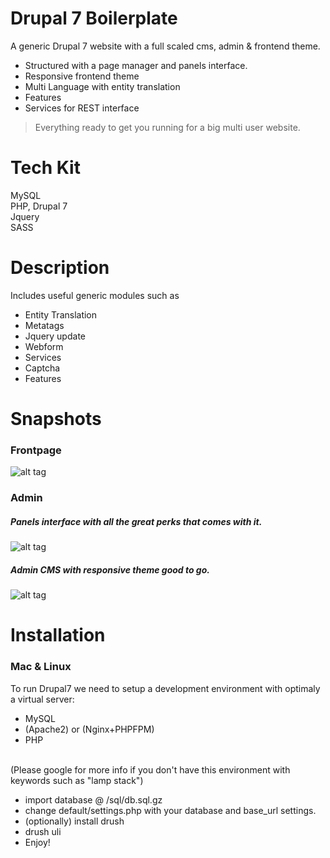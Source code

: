 # Drupal 7 Boilerplate 
A generic Drupal 7 website with a full scaled cms, admin & frontend theme. 
* Structured with a page manager and panels interface.
* Responsive frontend theme 
* Multi Language with entity translation
* Features
* Services for REST interface
> Everything ready to get you running for a big multi user website.

# Tech Kit
MySQL <br />
PHP, Drupal 7<br />
Jquery <br />
SASS <br />

# Description
Includes useful generic modules such as 
* Entity Translation
* Metatags
* Jquery update
* Webform
* Services
* Captcha
* Features

# Snapshots

### Frontpage
![alt tag](https://raw.github.com/daniel-costa-hk/drupal7boilerplate/master/snapshots/drupal7_frontpage.png)

### Admin
##### Panels interface with all the great perks that comes with it.
![alt tag](https://raw.github.com/daniel-costa-hk/drupal7boilerplate/master/snapshots/drupal7_frontcontent.png)
##### Admin CMS with responsive theme good to go.
![alt tag](https://raw.github.com/daniel-costa-hk/drupal7boilerplate/master/snapshots/drupal7_admin.png)


# Installation

### Mac & Linux

To run Drupal7 we need to setup a development environment with optimaly a virtual server:
* MySQL 
* (Apache2) or (Nginx+PHPFPM)
* PHP

<br />
(Please google for more info if you don't have this environment with keywords such as "lamp stack")
<br />

* import database @ /sql/db.sql.gz 
* change default/settings.php with your database and base_url settings.
* (optionally) install drush
* drush uli
* Enjoy!




